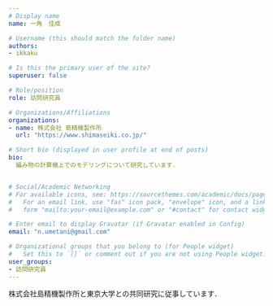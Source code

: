 ```yaml
---
# Display name
name: 一角　佳成

# Username (this should match the folder name)
authors:
- ikkaku

# Is this the primary user of the site?
superuser: false

# Role/position
role: 訪問研究員

# Organizations/Affiliations
organizations:
- name: 株式会社 島精機製作所
  url: "https://www.shimaseiki.co.jp/"

# Short bio (displayed in user profile at end of posts)
bio: 
  編み物の計算機上でのモデリングについて研究しています.


# Social/Academic Networking
# For available icons, see: https://sourcethemes.com/academic/docs/page-builder/#icons
#   For an email link, use "fas" icon pack, "envelope" icon, and a link in the
#   form "mailto:your-email@example.com" or "#contact" for contact widget.

# Enter email to display Gravatar (if Gravatar enabled in Config)
email: "n.umetani@gmail.com"

# Organizational groups that you belong to (for People widget)
#   Set this to `[]` or comment out if you are not using People widget.
user_groups:
- 訪問研究員
---
```


株式会社島精機製作所と東京大学との共同研究に従事しています．







